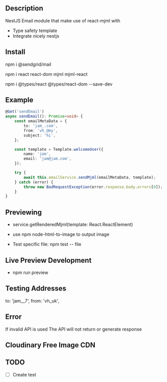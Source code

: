 ## Description

NestJS Email module that make use of react-mjml with

- Type safety template
- Integrate nicely nestjs

## Install

npm i @sendgrid/mail

npm i react react-dom mjml mjml-react

npm i @types/react @types/react-dom --save-dev

## Example

```typescript
@Get('sendEmail')
async sendEmail(): Promise<void> {
    const emailMetaData = {
        to: 'jam_.com',
        from: 'vh_@my',
        subject: 'hi',
    };

    const template = Template.welcomeUser({
        name: 'jam',
        email: 'jam@jam.com',
    });

    try {
        await this.emailService.sendMjml(emailMetaData, template);
    } catch (error) {
        throw new BadRequestException(error.response.body.errors[0]);
    }
}
```

## Previewing

- service.getRenderedMjml(template: React.ReactElement)

- use npm node-html-to-image to output image

- Test specific file: npm test -- file

## Live Preview Development

- npm run preview

## Testing Addresses

to: 'jam\_\_7',
from: 'vh_uk',

## Error

If invalid API is used
The API will not return or generate response

## Cloudinary Free Image CDN

## TODO

- [ ] Create test
